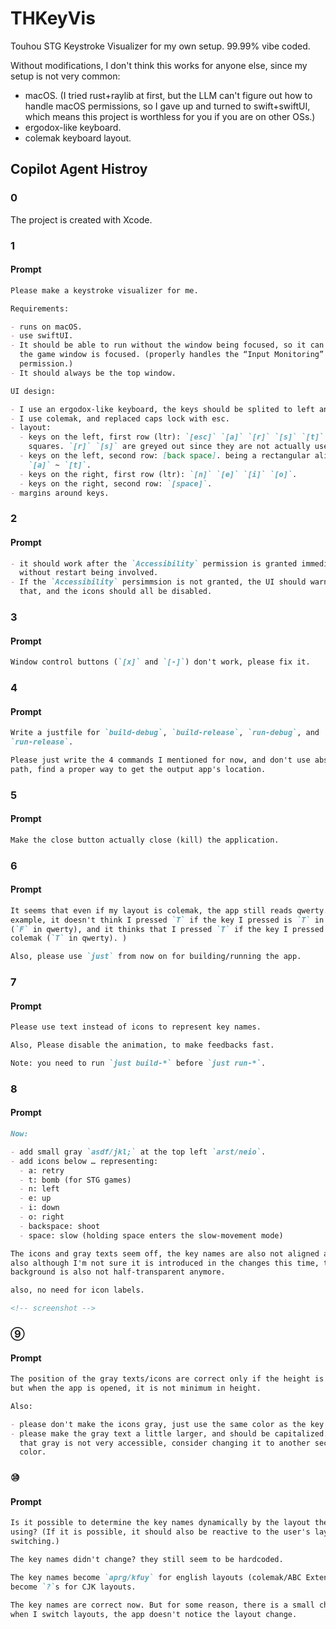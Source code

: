 # THKeyVis

Touhou STG Keystroke Visualizer for my own setup. 99.99% vibe coded.

Without modifications, I don't think this works for anyone else, since my setup
is not very common:

- macOS. (I tried rust+raylib at first, but the LLM can't figure out how to
  handle macOS permissions, so I gave up and turned to swift+swiftUI, which
  means this project is worthless for you if you are on other OSs.)
- ergodox-like keyboard.
- colemak keyboard layout.

## Copilot Agent Histroy

### 0

The project is created with Xcode.

### 1

#### Prompt

```md
Please make a keystroke visualizer for me.

Requirements:

- runs on macOS.
- use swiftUI.
- It should be able to run without the window being focused, so it can work when
  the game window is focused. (properly handles the “Input Monitoring”
  permission.)
- It should always be the top window.

UI design:

- I use an ergodox-like keyboard, the keys should be splited to left and right.
- I use colemak, and replaced caps lock with esc.
- layout:
  - keys on the left, first row (ltr): `[esc]` `[a]` `[r]` `[s]` `[t]`. being
    squares. `[r]` `[s]` are greyed out since they are not actually used.
  - keys on the left, second row: [back space]. being a rectangular alining with
    `[a]` ~ `[t]`.
  - keys on the right, first row (ltr): `[n]` `[e]` `[i]` `[o]`.
  - keys on the right, second row: `[space]`.
- margins around keys.
```

### 2

#### Prompt

```md
- it should work after the `Accessibility` permission is granted immediaately
  without restart being involved.
- If the `Accessibility` persimmsion is not granted, the UI should warn about
  that, and the icons should all be disabled.
```

### 3

#### Prompt

```md
Window control buttons (`[x]` and `[-]`) don't work, please fix it.
```

### 4

#### Prompt

```md
Write a justfile for `build-debug`, `build-release`, `run-debug`, and
`run-release`.
```

```md
Please just write the 4 commands I mentioned for now, and don't use absolute
path, find a proper way to get the output app's location.
```

### 5

#### Prompt

```md
Make the close button actually close (kill) the application.
```

### 6

#### Prompt

```md
It seems that even if my layout is colemak, the app still reads qwerty. (For
example, it doesn't think I pressed `T` if the key I pressed is `T` in colemak
(`F` in qwerty), and it thinks that I pressed `T` if the key I pressed is `G` in
colemak (`T` in qwerty). )

Also, please use `just` from now on for building/running the app.
```

### 7

#### Prompt

```md
Please use text instead of icons to represent key names.

Also, Please disable the animation, to make feedbacks fast.

Note: you need to run `just build-*` before `just run-*`.
```

### 8

#### Prompt

```md
Now:

- add small gray `asdf/jkl;` at the top left `arst/neio`.
- add icons below … representing:
  - a: retry
  - t: bomb (for STG games)
  - n: left
  - e: up
  - i: down
  - o: right
  - backspace: shoot
  - space: slow (holding space enters the slow-movement mode)
```

```md
The icons and gray texts seem off, the key names are also not aligned anymore,
also although I'm not sure it is introduced in the changes this time, the
background is also not half-transparent anymore.

also, no need for icon labels.

<!-- screenshot -->
```

### ⑨

#### Prompt

```md
The position of the gray texts/icons are correct only if the height is minimum,
but when the app is opened, it is not minimum in height.

Also:

- please don't make the icons gray, just use the same color as the key names.
- please make the gray text a little larger, and should be capitalized. It seems
  that gray is not very accessible, consider changing it to another secondary
  color.
```

### ⑩

#### Prompt

```md
Is it possible to determine the key names dynamically by the layout the user is
using? (If it is possible, it should also be reactive to the user's layout
switching.)
```

```md
The key names didn't change? they still seem to be hardcoded.
```

```md
The key names become `aprg/kfuy` for english layouts (colemak/ABC Extended), and
become `?`s for CJK layouts.
```

```md
The key names are correct now. But for some reason, there is a small chance that
when I switch layouts, the app doesn't notice the layout change.
```
